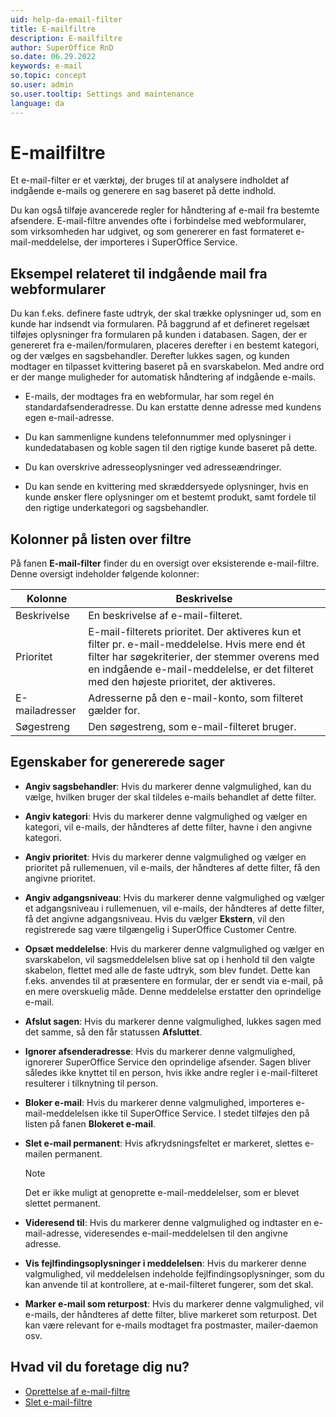 ```yaml
---
uid: help-da-email-filter
title: E-mailfiltre
description: E-mailfiltre
author: SuperOffice RnD
so.date: 06.29.2022
keywords: e-mail
so.topic: concept
so.user: admin
so.user.tooltip: Settings and maintenance
language: da
---
```


# E-mailfiltre

Et e-mail-filter er et værktøj, der bruges til at analysere indholdet af indgående e-mails og generere en sag baseret på dette indhold.

Du kan også tilføje avancerede regler for håndtering af e-mail fra bestemte afsendere. E-mail-filtre anvendes ofte i forbindelse med webformularer, som virksomheden har udgivet, og som genererer en fast formateret e-mail-meddelelse, der importeres i SuperOffice Service.

## Eksempel relateret til indgående mail fra webformularer

Du kan f.eks. definere faste udtryk, der skal trække oplysninger ud, som en kunde har indsendt via formularen. På baggrund af et defineret regelsæt tilføjes oplysninger fra formularen på kunden i databasen. Sagen, der er genereret fra e-mailen/formularen, placeres derefter i en bestemt kategori, og der vælges en sagsbehandler. Derefter lukkes sagen, og kunden modtager en tilpasset kvittering baseret på en svarskabelon. Med andre ord er der mange muligheder for automatisk håndtering af indgående e-mails.

* E-mails, der modtages fra en webformular, har som regel én standardafsenderadresse. Du kan erstatte denne adresse med kundens egen e-mail-adresse.

* Du kan sammenligne kundens telefonnummer med oplysninger i kundedatabasen og koble sagen til den rigtige kunde baseret på dette.

* Du kan overskrive adresseoplysninger ved adresseændringer.

* Du kan sende en kvittering med skræddersyede oplysninger, hvis en kunde ønsker flere oplysninger om et bestemt produkt, samt fordele til den rigtige underkategori og sagsbehandler.

## Kolonner på listen over filtre

På fanen **E-mail-filter** finder du en oversigt over eksisterende e-mail-filtre. Denne oversigt indeholder følgende kolonner:

| Kolonne | Beskrivelse |
|---|---|
| Beskrivelse | En beskrivelse af e-mail-filteret. |
| Prioritet | E-mail-filterets prioritet. Der aktiveres kun et filter pr. e-mail-meddelelse. Hvis mere end ét filter har søgekriterier, der stemmer overens med en indgående e-mail-meddelelse, er det filteret med den højeste prioritet, der aktiveres. |
| E-mailadresser | Adresserne på den e-mail-konto, som filteret gælder for. |
| Søgestreng | Den søgestreng, som e-mail-filteret bruger. |

## Egenskaber for genererede sager

* **Angiv sagsbehandler**: Hvis du markerer denne valgmulighed, kan du vælge, hvilken bruger der skal tildeles e-mails behandlet af dette filter.

* **Angiv kategori**: Hvis du markerer denne valgmulighed og vælger en kategori, vil e-mails, der håndteres af dette filter, havne i den angivne kategori.

* **Angiv prioritet**: Hvis du markerer denne valgmulighed og vælger en prioritet på rullemenuen, vil e-mails, der håndteres af dette filter, få den angivne prioritet.

* **Angiv adgangsniveau**: Hvis du markerer denne valgmulighed og vælger et adgangsniveau i rullemenuen, vil e-mails, der håndteres af dette filter, få det angivne adgangsniveau. Hvis du vælger **Ekstern**, vil den registrerede sag være tilgængelig i SuperOffice Customer Centre.

* **Opsæt meddelelse**: Hvis du markerer denne valgmulighed og vælger en svarskabelon, vil sagsmeddelelsen blive sat op i henhold til den valgte skabelon, flettet med alle de faste udtryk, som blev fundet. Dette kan f.eks. anvendes til at præsentere en formular, der er sendt via e-mail, på en mere overskuelig måde. Denne meddelelse erstatter den oprindelige e-mail.

* **Afslut sagen**: Hvis du markerer denne valgmulighed, lukkes sagen med det samme, så den får statussen **Afsluttet**.

* **Ignorer afsenderadresse**: Hvis du markerer denne valgmulighed, ignorerer SuperOffice Service den oprindelige afsender. Sagen bliver således ikke knyttet til en person, hvis ikke andre regler i e-mail-filteret resulterer i tilknytning til person.

* **Bloker e-mail**: Hvis du markerer denne valgmulighed, importeres e-mail-meddelelsen ikke til SuperOffice Service. I stedet tilføjes den på listen på fanen **Blokeret e-mail**.

* **Slet e-mail permanent**: Hvis afkrydsningsfeltet er markeret, slettes e-mailen permanent.

    > [!NOTE]
    > Det er ikke muligt at genoprette e-mail-meddelelser, som er blevet slettet permanent.

* **Videresend til**: Hvis du markerer denne valgmulighed og indtaster en e-mail-adresse, videresendes e-mail-meddelelsen til den angivne adresse.

* **Vis fejlfindingsoplysninger i meddelelsen**: Hvis du markerer denne valgmulighed, vil meddelelsen indeholde fejlfindingsoplysninger, som du kan anvende til at kontrollere, at e-mail-filteret fungerer, som det skal.

* **Marker e-mail som returpost**: Hvis du markerer denne valgmulighed, vil e-mails, der håndteres af dette filter, blive markeret som returpost. Det kan være relevant for e-mails modtaget fra postmaster, mailer-daemon osv.

## Hvad vil du foretage dig nu?

* [Oprettelse af e-mail-filtre][1]
* [Slet e-mail-filtre][2]

<!-- Referenced links -->
[1]: create-email-filter.md
[2]: delete-email-filter.md

<!-- Referenced images -->
